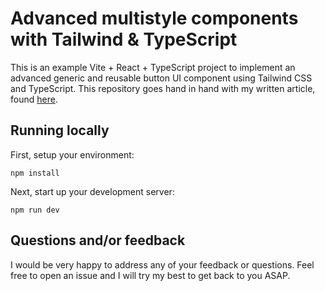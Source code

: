 # Advanced multistyle components with Tailwind & TypeScript

This is an example Vite + React + TypeScript project to implement an advanced generic and reusable button UI component using Tailwind CSS and TypeScript. This repository goes hand in hand with my written article, found [here](./article.md).

## Running locally

First, setup your environment:

```npm
npm install
```

Next, start up your development server:

```npm
npm run dev
```

## Questions and/or feedback

I would be very happy to address any of your feedback or questions. Feel free to open an issue and I will try my best to get back to you ASAP.
